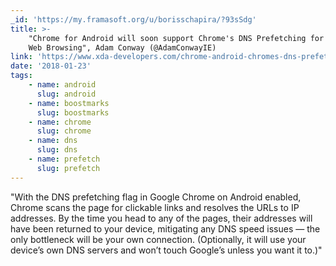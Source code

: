 ```yaml
---
_id: 'https://my.framasoft.org/u/borisschapira/?93sSdg'
title: >-
    "Chrome for Android will soon support Chrome's DNS Prefetching for Faster
    Web Browsing", Adam Conway (@AdamConwayIE)
link: 'https://www.xda-developers.com/chrome-android-chromes-dns-prefetching/'
date: '2018-01-23'
tags:
    - name: android
      slug: android
    - name: boostmarks
      slug: boostmarks
    - name: chrome
      slug: chrome
    - name: dns
      slug: dns
    - name: prefetch
      slug: prefetch
---
```


<div class="markdown"><p>&quot;With the DNS prefetching flag in Google Chrome on Android enabled, Chrome scans the page for clickable links and resolves the URLs to IP addresses. By the time you head to any of the pages, their addresses will have been returned to your device, mitigating any DNS speed issues — the only bottleneck will be your own connection. (Optionally, it will use your device’s own DNS servers and won’t touch Google’s unless you want it to.)&quot;
</p></div>
